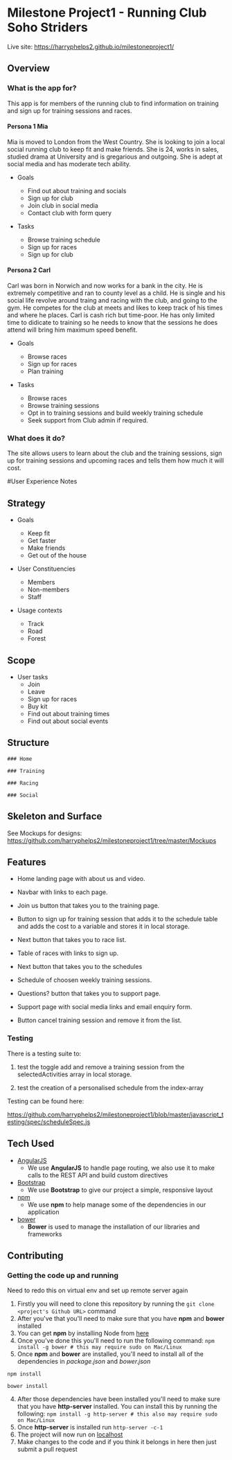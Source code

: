 # Milestone Project1 - Running Club Soho Striders

Live site: https://harryphelps2.github.io/milestoneproject1/

## Overview

### What is the app for?

This app is for members of the running club to find information on training and sign up for training sessions and races.

#### Persona 1 Mia

Mia is moved to London from the West Country. She is looking to join a local social running club to keep fit and make friends. She is 24, works in sales, studied drama at University and is gregarious and outgoing. She is adept at social media and has moderate tech ability.

- Goals
	- Find out about training and socials
	- Sign up for club
	- Join club in social media
	- Contact club with form query

- Tasks
	- Browse training schedule
	- Sign up for races
	- Sign up for club

#### Persona 2 Carl

Carl was born in Norwich and now works for a bank in the city. He is extremely competitive and ran to county level as a child. He is single and his social life revolve around traing and racing with the club, and going to the gym. He competes for the club at meets and likes to keep track of his times and where he places. Carl is cash rich but time-poor. He has only limited time to didicate to training so he needs to know that the sessions he does attend will bring him maximum speed benefit.

- Goals
	- Browse races
	- Sign up for races
	- Plan training

- Tasks
	- Browse races
	- Browse training sessions
	- Opt in to training sessions and build weekly training schedule
	- Seek support from Club admin if required.

### What does it do?

The site allows users to learn about the club and the training sessions, sign up for training sessions and upcoming races and tells them how much it will cost. 

#User Experience Notes

## Strategy

- Goals
	- Keep fit
	- Get faster
	- Make friends
	- Get out of the house

- User Constituencies
	- Members
	- Non-members
	- Staff

- Usage contexts
	- Track
	- Road
	- Forest

## Scope
- User tasks
	- Join
	- Leave
	- Sign up for races
	- Buy kit
	- Find out about training times
	- Find out about social events

## Structure
 	### Home
		
	### Training

	### Racing

	### Social

## Skeleton and Surface

See Mockups for designs:
https://github.com/harryphelps2/milestoneproject1/tree/master/Mockups

## Features

- Home landing page with about us and video.
- Navbar with links to each page.

- Join us button that takes you to the training page.

- Button to sign up for training session that adds it to the schedule table and adds the cost to a variable and stores it in local storage.

- Next button that takes you to race list.

- Table of races with links to sign up.
- Next button that takes you to the schedules

- Schedule of choosen weekly training sessions.
- Questions? button that takes you to support page.

- Support page with social media links and email enquiry form.
- Button cancel training session and remove it from the list.

### Testing

There is a testing suite to:

1. test the toggle add and remove a training session from the selectedActivities array in local storage.

2. test the creation of a personalised schedule from the index-array

Testing can be found here:

https://github.com/harryphelps2/milestoneproject1/blob/master/javascript_testing/spec/scheduleSpec.js


## Tech Used

- [AngularJS](https://angularjs.org/)
    - We use **AngularJS** to handle page routing, we also use it to make calls to the REST API and build custom directives
- [Bootstrap](http://getbootstrap.com/)
    - We use **Bootstrap** to give our project a simple, responsive layout
- [npm](https://www.npmjs.com/)
    - We use **npm** to help manage some of the dependencies in our application
- [bower](https://bower.io/)
    - **Bower** is used to manage the installation of our libraries and frameworks

## Contributing
 
### Getting the code up and running

Need to redo this on virtual env and set up remote server again
1. Firstly you will need to clone this repository by running the ```git clone <project's Github URL>``` command
2. After you've that you'll need to make sure that you have **npm** and **bower** installed
  1. You can get **npm** by installing Node from [here](https://nodejs.org/en/)
  2. Once you've done this you'll need to run the following command:
     `npm install -g bower # this may require sudo on Mac/Linux`
3. Once **npm** and **bower** are installed, you'll need to install all of the dependencies in *package.json* and *bower.json*
  ```
  npm install
 
  bower install
  ```
4. After those dependencies have been installed you'll need to make sure that you have **http-server** installed. You can install this by running the following: ```npm install -g http-server # this also may require sudo on Mac/Linux```
5. Once **http-server** is installed run ```http-server -c-1```
6. The project will now run on [localhost](http://127.0.0.1:8080)
7. Make changes to the code and if you think it belongs in here then just submit a pull request
